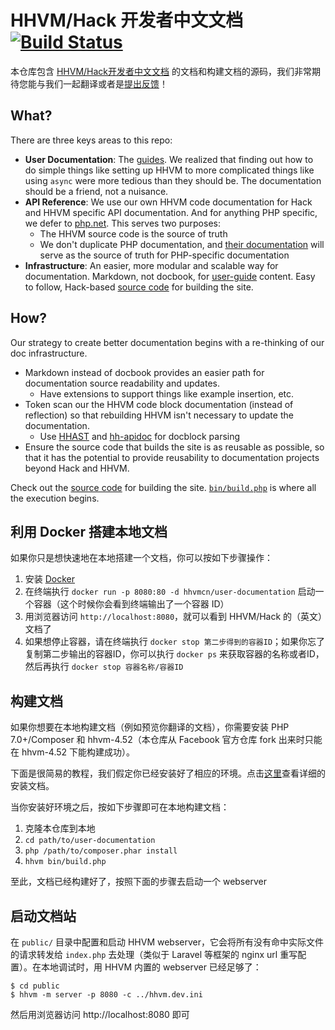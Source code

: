# HHVM/Hack 开发者中文文档 [![Build Status](https://api.travis-ci.org/hhvm-cn/user-documentation.svg?branch=master)](https://travis-ci.org/hhvm-cn/user-documentation)

本仓库包含 [HHVM/Hack开发者中文文档](https://github.com/hhvm-cn/user-documentation) 的文档和构建文档的源码，我们非常期待您能与我们一起翻译或者是[提出反馈](https://github.com/hhvm-cn/user-documentation/issues/new)！

## What?

There are three keys areas to this repo:

* **User Documentation**: The [guides](https://github.com/hhvm/user-documentation/tree/master/guides). We realized that finding out how to do simple things like setting up HHVM to more complicated things like using `async` were more tedious than they should be. The documentation should be a friend, not a nuisance.
* **API Reference**: We use our own HHVM code documentation for Hack and HHVM specific API documentation. And for anything PHP specific, we defer to [php.net](http://php.net). This serves two purposes:
    - The HHVM source code is the source of truth
    - We don't duplicate PHP documentation, and [their documentation](http://php.net) will serve as the source of truth for PHP-specific documentation
* **Infrastructure**: An easier, more modular and scalable way for documentation. Markdown, not docbook, for [user-guide](https://github.com/hhvm/user-documentation/tree/master/guides) content. Easy to follow, Hack-based [source code](https://github.com/hhvm/user-documentation/tree/master/src) for building the site.

## How?

Our strategy to create better documentation begins with a re-thinking of our doc infrastructure.

* Markdown instead of docbook provides an easier path for documentation source readability and updates.
    - Have extensions to support things like example insertion, etc.
* Token scan our the HHVM code block documentation (instead of reflection) so that rebuilding HHVM isn't necessary to update the documentation.
  - Use [HHAST](https://github.com/hhvm/hhast) and [hh-apidoc](https://github.com/hhvm/hh-apidoc) for docblock parsing
* Ensure the source code that builds the site is as reusable as possible, so that it has the potential to provide reusability to documentation projects beyond Hack and HHVM.

Check out the [source code](https://github.com/hhvm/user-documentation/tree/master/src) for building the site. [`bin/build.php`](https://github.com/hhvm/user-documentation/blob/master/bin/build.php) is where all the execution begins.

## 利用 Docker 搭建本地文档

如果你只是想快速地在本地搭建一个文档，你可以按如下步骤操作：

1. 安装 [Docker](https://docs.docker.com/engine/installation/)
2. 在终端执行 `docker run -p 8080:80 -d hhvmcn/user-documentation` 启动一个容器（这个时候你会看到终端输出了一个容器 ID）
3. 用浏览器访问 `http://localhost:8080`，就可以看到 HHVM/Hack 的（英文）文档了
4. 如果想停止容器，请在终端执行 `docker stop 第二步得到的容器ID`；如果你忘了复制第二步输出的容器ID，你可以执行 `docker ps` 来获取容器的名称或者ID，然后再执行 `docker stop 容器名称/容器ID`

## 构建文档

如果你想要在本地构建文档（例如预览你翻译的文档），你需要安装 PHP 7.0+/Composer 和 hhvm-4.52（本仓库从 Facebook 官方仓库 fork 出来时只能在 hhvm-4.52 下能构建成功）。

下面是很简易的教程，我们假定你已经安装好了相应的环境。点击[这里](installation-detailed.md)查看详细的安装文档。

当你安装好环境之后，按如下步骤即可在本地构建文档：

1. 克隆本仓库到本地
2. `cd path/to/user-documentation`
3. `php /path/to/composer.phar install`
4. `hhvm bin/build.php`

至此，文档已经构建好了，按照下面的步骤去启动一个 webserver

## 启动文档站

在 `public/` 目录中配置和启动 HHVM webserver，它会将所有没有命中实际文件的请求转发给 `index.php` 去处理（类似于 Laravel 等框架的 nginx url 重写配置）。在本地调试时，用 HHVM 内置的 webserver 已经足够了：

```
$ cd public
$ hhvm -m server -p 8080 -c ../hhvm.dev.ini
```

然后用浏览器访问 http://localhost:8080 即可
